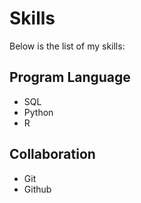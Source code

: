 # Skills

Below is the list of my skills:

## Program Language
- SQL
- Python 
- R

## Collaboration
- Git
- Github
